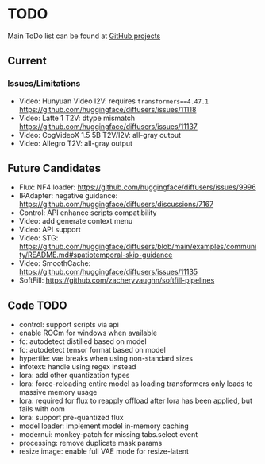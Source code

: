 # TODO

Main ToDo list can be found at [GitHub projects](https://github.com/users/vladmandic/projects)

## Current

### Issues/Limitations

- Video: Hunyuan Video I2V: requires `transformers==4.47.1` <https://github.com/huggingface/diffusers/issues/11118>  
- Video: Latte 1 T2V: dtype mismatch <https://github.com/huggingface/diffusers/issues/11137>  
- Video: CogVideoX 1.5 5B T2V/I2V: all-gray output  
- Video: Allegro T2V: all-gray output

## Future Candidates

- Flux: NF4 loader: <https://github.com/huggingface/diffusers/issues/9996>  
- IPAdapter: negative guidance: <https://github.com/huggingface/diffusers/discussions/7167>  
- Control: API enhance scripts compatibility  
- Video: add generate context menu  
- Video: API support  
- Video: STG: <https://github.com/huggingface/diffusers/blob/main/examples/community/README.md#spatiotemporal-skip-guidance>  
- Video: SmoothCache: https://github.com/huggingface/diffusers/issues/11135  
- SoftFill: https://github.com/zacheryvaughn/softfill-pipelines

## Code TODO

- control: support scripts via api
- enable ROCm for windows when available
- fc: autodetect distilled based on model
- fc: autodetect tensor format based on model
- hypertile: vae breaks when using non-standard sizes
- infotext: handle using regex instead
- lora: add other quantization types
- lora: force-reloading entire model as loading transformers only leads to massive memory usage
- lora: required for flux to reapply offload after lora has been applied, but fails with oom
- lora: support pre-quantized flux
- model loader: implement model in-memory caching
- modernui: monkey-patch for missing tabs.select event
- processing: remove duplicate mask params
- resize image: enable full VAE mode for resize-latent
